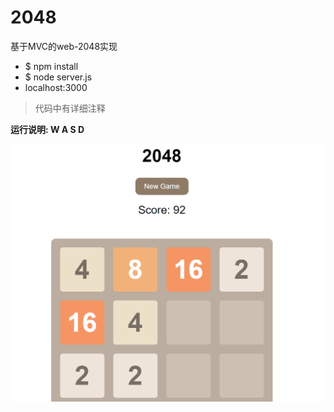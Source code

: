 # 2048
基于MVC的web-2048实现

* $ npm install
* $ node server.js
* localhost:3000
> 代码中有详细注释

**运行说明:  W A S D**

![运行截图](https://github.com/XiaohuiSu/2048/blob/master/images/%E8%BF%90%E8%A1%8C.PNG)
